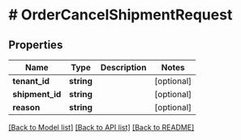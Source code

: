 # # OrderCancelShipmentRequest


## Properties


Name | Type | Description | Notes
------------ | ------------- | ------------- | -------------
**tenant_id**| **string** |   | [optional]
**shipment_id**| **string** |   | [optional]
**reason**| **string** |   | [optional]


[[Back to Model list]](../../README.md#models) [[Back to API list]](../../README.md#endpoints) [[Back to README]](../../README.md)